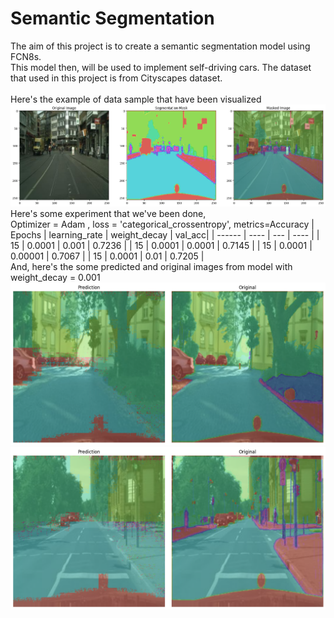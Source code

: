 # Semantic Segmentation

The aim of this project is to create a semantic segmentation model using FCN8s. <br>
This model then, will be used to implement self-driving cars.
The dataset that used in this project is from Cityscapes dataset. <br>
<br>
Here's the example of data sample that have been visualized <br>
<img src=Img/Data%20Sample%20Visualization.png width=850>
<br>
Here's some experiment that we've been done, <br>
Optimizer = Adam , loss = 'categorical_crossentropy', metrics=Accuracy
| Epochs |  learning_rate | weight_decay |  val_acc|
| ------ |  ----          |  ---         | ----    |
| 15     | 0.0001         |  0.001       | 0.7236  |
| 15     | 0.0001         |  0.0001      | 0.7145  |
| 15     | 0.0001         |  0.00001     | 0.7067  |
| 15     | 0.0001         |  0.01        | 0.7205  |
<br>
And, here's the some predicted and original images from model with weight_decay = 0.001
<img src=Img/experiment1_1.png width=600>
<img src=Img/experiment1_2.png width=600>
